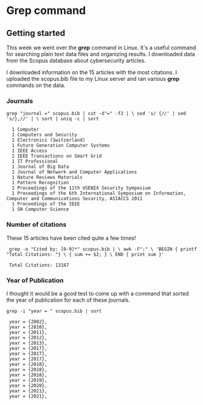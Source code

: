 # Grep command
## Getting started

This week we went over the **grep** command in Linux. It's a useful command for searching plain text data files and organizing results. I downloaded data from the Scopus database about cybersecurity articles. 

I downloaded information on the 15 articles with the most citations. I uploaded the scopus.bib file to my Linux server and ran various **grep** commands on the data. 

### Journals 

`grep "journal =" scopus.bib | cut -d"=" -f2 | \
     sed 's/ {//' | sed 's/},//' | \
     sort | uniq -c | sort`

      1 Computer
      1 Computers and Security
      1 Electronics (Switzerland)
      1 Future Generation Computer Systems
      1 IEEE Access
      1 IEEE Transactions on Smart Grid
      1 IT Professional
      1 Journal of Big Data
      1 Journal of Network and Computer Applications
      1 Nature Reviews Materials
      1 Pattern Recognition
      1 Proceedings of the 11th USENIX Security Symposium
      1 Proceedings of the 6th International Symposium on Information, Computer and Communications Security, ASIACCS 2011
      1 Proceedings of the IEEE
      1 SN Computer Science


### Number of citations

These 15 articles have been cited quite a few times! 

` grep -o "Cited by: [0-9]*" scopus.bib | \
    awk -F":" \
    'BEGIN { printf "Total Citations: "} \
    { sum += $2; } \
    END { print sum }'`

     Total Citations: 13167

### Year of Publication 

I thought it would be a good test to come up with a command that sorted the year of publication for each of these journals. 

`grep -i "year = " scopus.bib | sort`

     year = {2002},
     year = {2010},
     year = {2011},
     year = {2012},
     year = {2013},
     year = {2017},
     year = {2017},
     year = {2017},
     year = {2018},
     year = {2018},
     year = {2018},
     year = {2019},
     year = {2020},
     year = {2021},
     year = {2021},



 
